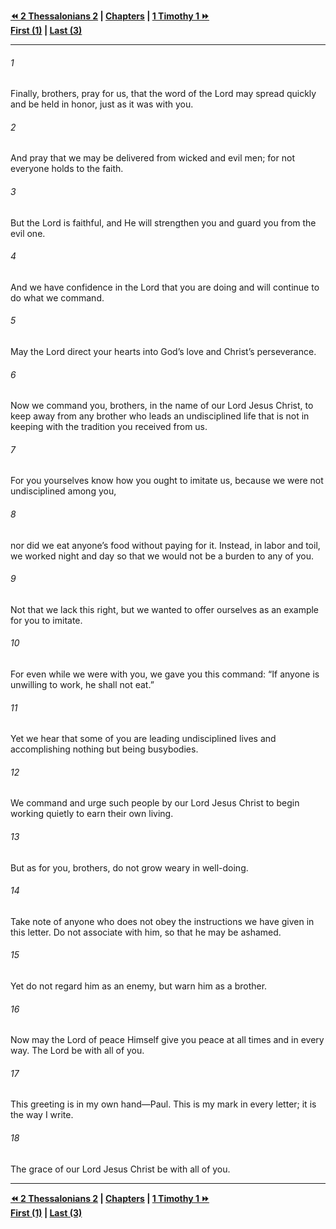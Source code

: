   
**[⏪ 2 Thessalonians 2](./2%20Thessalonians%202.md) | [Chapters](./_index.md) | [1 Timothy 1 ⏩](../44.54%201%20Timothy/1%20Timothy%201.md)**  
**[First (1)](./2%20Thessalonians%201.md) | [Last (3)](2%20Thessalonians%203.md)**  
  
---  
  
###### 1  
Finally, brothers, pray for us, that the word of the Lord may spread quickly and be held in honor, just as it was with you.  
  
###### 2  
And pray that we may be delivered from wicked and evil men; for not everyone holds to the faith.  
  
###### 3  
But the Lord is faithful, and He will strengthen you and guard you from the evil one.  
  
###### 4  
And we have confidence in the Lord that you are doing and will continue to do what we command.  
  
###### 5  
May the Lord direct your hearts into God’s love and Christ’s perseverance.  
  
###### 6  
Now we command you, brothers, in the name of our Lord Jesus Christ, to keep away from any brother who leads an undisciplined life that is not in keeping with the tradition you received from us.  
  
###### 7  
For you yourselves know how you ought to imitate us, because we were not undisciplined among you,  
  
###### 8  
nor did we eat anyone’s food without paying for it. Instead, in labor and toil, we worked night and day so that we would not be a burden to any of you.  
  
###### 9  
Not that we lack this right, but we wanted to offer ourselves as an example for you to imitate.  
  
###### 10  
For even while we were with you, we gave you this command: “If anyone is unwilling to work, he shall not eat.”  
  
###### 11  
Yet we hear that some of you are leading undisciplined lives and accomplishing nothing but being busybodies.  
  
###### 12  
We command and urge such people by our Lord Jesus Christ to begin working quietly to earn their own living.  
  
###### 13  
But as for you, brothers, do not grow weary in well-doing.  
  
###### 14  
Take note of anyone who does not obey the instructions we have given in this letter. Do not associate with him, so that he may be ashamed.  
  
###### 15  
Yet do not regard him as an enemy, but warn him as a brother.  
  
###### 16  
Now may the Lord of peace Himself give you peace at all times and in every way. The Lord be with all of you.  
  
###### 17  
This greeting is in my own hand—Paul. This is my mark in every letter; it is the way I write.  
  
###### 18  
The grace of our Lord Jesus Christ be with all of you.  
  
  
---  
  
**[⏪ 2 Thessalonians 2](./2%20Thessalonians%202.md) | [Chapters](./_index.md) | [1 Timothy 1 ⏩](../44.54%201%20Timothy/1%20Timothy%201.md)**  
**[First (1)](./2%20Thessalonians%201.md) | [Last (3)](2%20Thessalonians%203.md)**  
  
